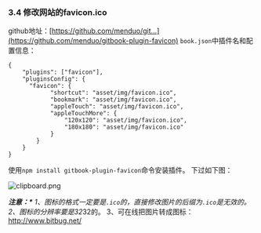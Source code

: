 ### 3.4 修改网站的favicon.ico

github地址：[https://github.com/menduo/git...](https://github.com/menduo/gitbook-plugin-favicon)
`book.json`中插件名和配置信息：

```
{
    "plugins": ["favicon"],
    "pluginsConfig": {
      "favicon": {
            "shortcut": "asset/img/favicon.ico",
            "bookmark": "asset/img/favicon.ico",
            "appleTouch": "asset/img/favicon.ico",
            "appleTouchMore": {
                "120x120": "asset/img/favicon.ico",
                "180x180": "asset/img/favicon.ico"
            }
        }
    }
}
```

使用`npm install gitbook-plugin-favicon`命令安装插件。
下过如下图：

![clipboard.png](https://pzy-images.oss-cn-hangzhou.aliyuncs.com/img/bVbvwc3.webp)

***注意：\***
1、图标的格式一定要是`.ico`的，直接修改图片的后缀为`.ico`是无效的。
2、图标的分辨率要是32*32的。
3、可在线把图片转成图标：http://www.bitbug.net/